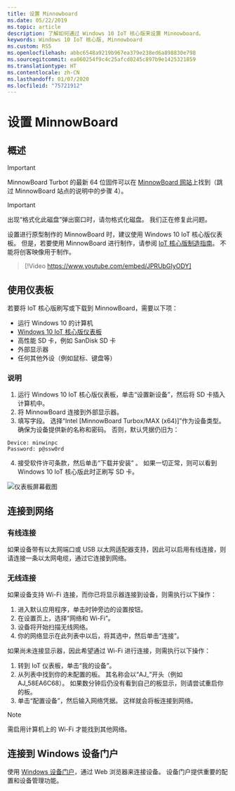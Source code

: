 ```yaml
---
title: 设置 Minnowboard
ms.date: 05/22/2019
ms.topic: article
description: 了解如何通过 Windows 10 IoT 核心版来设置 Minnowboard。
keywords: Windows 10 IoT 核心版, Minnowboard
ms.custom: RS5
ms.openlocfilehash: abbc6548a9219b967ea379e238ed6a898830e798
ms.sourcegitcommit: ea060254f9c4c25afcd0245c897b9e1425321859
ms.translationtype: HT
ms.contentlocale: zh-CN
ms.lasthandoff: 01/07/2020
ms.locfileid: "75721912"
---
```

# <a name="setting-up-a-minnowboard"></a>设置 MinnowBoard

## <a name="overview"></a>概述

> [!IMPORTANT]
> MinnowBoard Turbot 的最新 64 位固件可以在 [MinnowBoard 网站](https://minnowboard.org/tutorials/updating-the-firmware)上找到（跳过 MinnowBoard 站点的说明中的步骤 4）。

> [!IMPORTANT]
> 出现“格式化此磁盘”弹出窗口时，请勿格式化磁盘。  我们正在修复此问题。

设置进行原型制作的 MinnowBoard 时，建议使用 Windows 10 IoT 核心版仪表板。 但是，若要使用 MinnowBoard 进行制作，请参阅 [IoT 核心版制造指南](https://docs.microsoft.com/windows-hardware/manufacture/iot/iot-core-manufacturing-guide)。 不能将创客映像用于制作。
<br>
> [!Video https://www.youtube.com/embed/JPRUbGIyODY]

## <a name="using-the-dashboard"></a>使用仪表板

若要将 IoT 核心版刷写或下载到 MinnowBoard，需要以下项：
* 运行 Windows 10 的计算机 
* [Windows 10 IoT 核心版仪表板](https://docs.microsoft.com/windows/iot-core/downloads)
* 高性能 SD 卡，例如 SanDisk SD 卡
* 外部显示器
* 任何其他外设（例如鼠标、键盘等）

### <a name="instructions"></a>说明

1. 运行 Windows 10 IoT 核心版仪表板，单击“设置新设备”，然后将 SD 卡插入计算机中。 
2. 将 MinnowBoard 连接到外部显示器。
3. 填写字段。 选择“Intel [MinnowBoard Turbox/MAX (x64)]”作为设备类型。 确保为设备提供新的名称和密码。 否则，默认凭据仍旧为：

```
Device: minwinpc
Password: p@ssw0rd
```

4. 接受软件许可条款，然后单击“下载并安装”  。 如果一切正常，则可以看到 Windows 10 IoT 核心版此时正刷写 SD 卡。

![仪表板屏幕截图](../media/DeviceSetup/Dashboard-Screenshot.jpg)

## <a name="connect-to-a-network"></a>连接到网络
### <a name="wired-connection"></a>有线连接
如果设备带有以太网端口或 USB 以太网适配器支持，因此可以启用有线连接，则请连接一条以太网电缆，通过它连接到网络。

### <a name="wireless-connection"></a>无线连接
如果设备支持 Wi-Fi 连接，而你已将显示器连接到设备，则需执行以下操作：

1. 进入默认应用程序，单击时钟旁边的设置按钮。
2. 在设置页上，选择“网络和 Wi-Fi”。 
3. 设备将开始扫描无线网络。
4. 你的网络显示在此列表中以后，将其选中，然后单击“连接”。 

如果尚未连接显示器，因此希望通过 Wi-Fi 进行连接，则需执行以下操作：

1. 转到 IoT 仪表板，单击“我的设备”。 
2. 从列表中找到你的未配置的板。 其名称会以“AJ_”开头（例如 AJ_58EA6C68）。 如果数分钟后仍没有看到自己的板显示，则请尝试重启你的板。
3. 单击“配置设备”，然后输入网络凭据。  这样就会将板连接到网络。

> [!NOTE]
> 需启用计算机上的 Wi-Fi 才能找到其他网络。

## <a name="connect-to-windows-device-portal"></a>连接到 Windows 设备门户

使用 [Windows 设备门户](../manage-your-device/DevicePortal.md)，通过 Web 浏览器来连接设备。 设备门户提供重要的配置和设备管理功能。 
